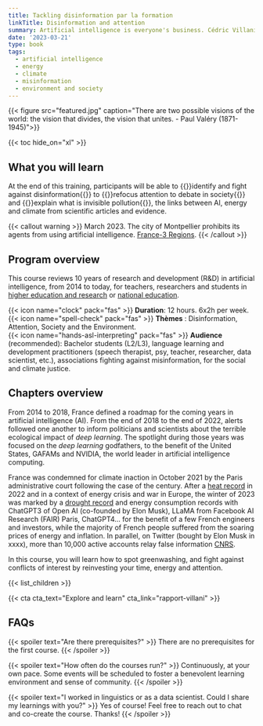 ```yaml
---
title: Tackling disinformation par la formation
linkTitle: Disinformation and attention
summary: Artificial intelligence is everyone's business. Cédric Villani.
date: '2023-03-21'
type: book
tags:
  - artificial intelligence
  - energy
  - climate
  - misinformation
  - environment and society
---
```


{{< figure src="featured.jpg" caption="There are two possible visions of the world: the vision that divides, the vision that unites. -  Paul Valéry (1871-1945)">}}

{{< toc hide_on="xl" >}}

## What you will learn

At the end of this training, participants will be able to {{<hl>}}identify and fight against disinformation{{</hl>}} to {{<hl>}}refocus attention to debate in society{{</hl>}} and {{<hl>}}explain what is invisible pollution{{</hl>}}, the links between AI, energy and climate from scientific articles and evidence.

{{< callout warning >}}
March 2023. The city of Montpellier prohibits its agents from using artificial intelligence. [France-3 Regions](https://france3-regions.francetvinfo.fr/occitanie/herault/montpellier/chatgpt-revolutionnaire-mais-qui-inquiete-pourquoi--2742446.html).
{{< /callout >}}

## Program overview

This course reviews 10 years of research and development (R&D) in artificial intelligence, from 2014 to today, for teachers, researchers and students in [higher education and research](https://www.enseignementsup-recherche.gouv.fr/fr) or [national education](https://www.education.gouv.fr/).

{{< icon name="clock" pack="fas" >}} <b>Duration</b>: 12 hours. 6x2h per week. <br>
{{< icon name="spell-check" pack="fas" >}} <b>Thèmes</b> : Disinformation, Attention, Society and the Environment. <br>
{{< icon name="hands-asl-interpreting" pack="fas" >}} <b>Audience</b> (recommended): Bachelor students (L2/L3), language learning and development practitioners (speech therapist, psy, teacher, researcher, data scientist, etc.), associations fighting against misinformation, for the social and climate justice.

## Chapters overview

From 2014 to 2018, France defined a roadmap for the coming years in artificial intelligence (AI). From the end of 2018 to the end of 2022, alerts followed one another to inform politicians and scientists about the terrible ecological impact of <i>deep learning</i>. The spotlight during those years was focused on the <i>deep learning</i> godfathers, to the benefit of the United States, GAFAMs and NVIDIA, the world leader in artificial intelligence computing.

France was condemned for climate inaction in October 2021 by the Paris administrative court following the case of the century.
After a [heat record](https://meteofrance.com/actualites-et-dossiers/actualites/2022-annee-la-plus-chaude-en-france) in 2022 and in a context of energy crisis and war in Europe, the winter of 2023 was marked by a [drought record](https://meteofrance.com/actualites-et-dossiers/actualites/climat/secheresse-32-jours-sans-pluie-en-france-record-battu) and energy consumption records with ChatGPT3 of Open AI (co-founded by Elon Musk), LLaMA from Facebook AI Research (FAIR) Paris, ChatGPT4... for the benefit of a few French engineers and investors, while the majority of French people suffered from the soaring prices of energy and inflation. In parallel, on Twitter (bought by Elon Musk in xxxx), more than 10,000 active accounts relay false information [CNRS](https://lejournal.cnrs.fr/articles/climatosceptiques-sur-twitter-enquete-sur-les-mercenaires-de-lintox).

In this course, you will learn how to spot greenwashing, and fight against conflicts of interest by reinvesting your time, energy and attention.

{{< list_children >}}

{{< cta cta_text="Explore and learn" cta_link="rapport-villani" >}}

## FAQs

{{< spoiler text="Are there prerequisites?" >}}
There are no prerequisites for the first course.
{{< /spoiler >}}

{{< spoiler text="How often do the courses run?" >}}
Continuously, at your own pace. Some events will be scheduled to foster a benevolent learning environment and sense of community.
{{< /spoiler >}}

{{< spoiler text="I worked in linguistics or as a data scientist. Could I share my learnings with you?" >}}
Yes of course! Feel free to reach out to chat and co-create the course. Thanks!
{{< /spoiler >}}
